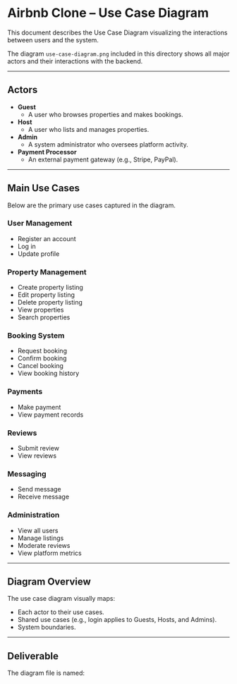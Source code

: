 # Airbnb Clone – Use Case Diagram

This document describes the Use Case Diagram visualizing the interactions between users and the system.

The diagram `use-case-diagram.png` included in this directory shows all major actors and their interactions with the backend.

---

## Actors

- **Guest**
  - A user who browses properties and makes bookings.
- **Host**
  - A user who lists and manages properties.
- **Admin**
  - A system administrator who oversees platform activity.
- **Payment Processor**
  - An external payment gateway (e.g., Stripe, PayPal).

---

## Main Use Cases

Below are the primary use cases captured in the diagram.

### User Management
- Register an account
- Log in
- Update profile

### Property Management
- Create property listing
- Edit property listing
- Delete property listing
- View properties
- Search properties

### Booking System
- Request booking
- Confirm booking
- Cancel booking
- View booking history

### Payments
- Make payment
- View payment records

### Reviews
- Submit review
- View reviews

### Messaging
- Send message
- Receive message

### Administration
- View all users
- Manage listings
- Moderate reviews
- View platform metrics

---

## Diagram Overview

The use case diagram visually maps:

- Each actor to their use cases.
- Shared use cases (e.g., login applies to Guests, Hosts, and Admins).
- System boundaries.

---

## Deliverable

The diagram file is named:

